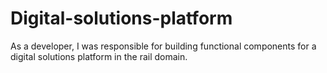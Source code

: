 # Digital-solutions-platform
As a developer, I was responsible for building functional components for a digital solutions platform in the rail domain.
